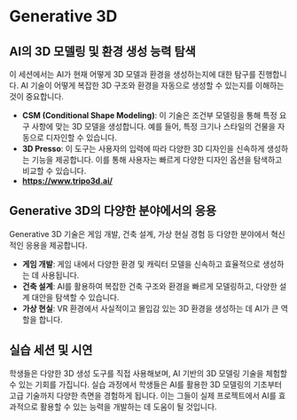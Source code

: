 # Generative 3D

## AI의 3D 모델링 및 환경 생성 능력 탐색

이 세션에서는 AI가 현재 어떻게 3D 모델과 환경을 생성하는지에 대한 탐구를 진행합니다. AI 기술이 어떻게 복잡한 3D 구조와 환경을 자동으로 생성할 수 있는지를 이해하는 것이 중요합니다.

- **CSM (Conditional Shape Modeling)**: 이 기술은 조건부 모델링을 통해 특정 요구 사항에 맞는 3D 모델을 생성합니다. 예를 들어, 특정 크기나 스타일의 건물을 자동으로 디자인할 수 있습니다.
- **3D Presso**: 이 도구는 사용자의 입력에 따라 다양한 3D 디자인을 신속하게 생성하는 기능을 제공합니다. 이를 통해 사용자는 빠르게 다양한 디자인 옵션을 탐색하고 비교할 수 있습니다.
- **https://www.tripo3d.ai/**
## Generative 3D의 다양한 분야에서의 응용

Generative 3D 기술은 게임 개발, 건축 설계, 가상 현실 경험 등 다양한 분야에서 혁신적인 응용을 제공합니다.

- **게임 개발**: 게임 내에서 다양한 환경 및 캐릭터 모델을 신속하고 효율적으로 생성하는 데 사용됩니다.
- **건축 설계**: AI를 활용하여 복잡한 건축 구조와 환경을 빠르게 모델링하고, 다양한 설계 대안을 탐색할 수 있습니다.
- **가상 현실**: VR 환경에서 사실적이고 몰입감 있는 3D 환경을 생성하는 데 AI가 큰 역할을 합니다.

## 실습 세션 및 시연

학생들은 다양한 3D 생성 도구를 직접 사용해보며, AI 기반의 3D 모델링 기술을 체험할 수 있는 기회를 가집니다. 실습 과정에서 학생들은 AI를 활용한 3D 모델링의 기초부터 고급 기술까지 다양한 측면을 경험하게 됩니다. 이는 그들이 실제 프로젝트에서 AI를 효과적으로 활용할 수 있는 능력을 개발하는 데 도움이 될 것입니다.
